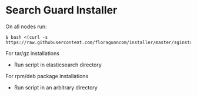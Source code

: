# Search Guard Installer

On all nodes run:

    $ bash <(curl -s https://raw.githubusercontent.com/floragunncom/installer/master/sginstall.sh)
    
For tar/gz installations

* Run script in elasticsearch directory

For rpm/deb package installations

* Run script in an arbitrary directory